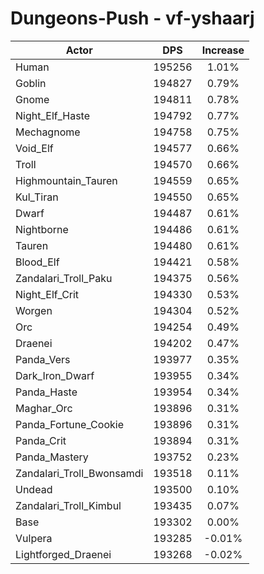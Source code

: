 # Dungeons-Push - vf-yshaarj
| Actor | DPS | Increase |
|---|:---:|:---:|
|Human|195256|1.01%|
|Goblin|194827|0.79%|
|Gnome|194811|0.78%|
|Night_Elf_Haste|194792|0.77%|
|Mechagnome|194758|0.75%|
|Void_Elf|194577|0.66%|
|Troll|194570|0.66%|
|Highmountain_Tauren|194559|0.65%|
|Kul_Tiran|194550|0.65%|
|Dwarf|194487|0.61%|
|Nightborne|194486|0.61%|
|Tauren|194480|0.61%|
|Blood_Elf|194421|0.58%|
|Zandalari_Troll_Paku|194375|0.56%|
|Night_Elf_Crit|194330|0.53%|
|Worgen|194304|0.52%|
|Orc|194254|0.49%|
|Draenei|194202|0.47%|
|Panda_Vers|193977|0.35%|
|Dark_Iron_Dwarf|193955|0.34%|
|Panda_Haste|193954|0.34%|
|Maghar_Orc|193896|0.31%|
|Panda_Fortune_Cookie|193896|0.31%|
|Panda_Crit|193894|0.31%|
|Panda_Mastery|193752|0.23%|
|Zandalari_Troll_Bwonsamdi|193518|0.11%|
|Undead|193500|0.10%|
|Zandalari_Troll_Kimbul|193435|0.07%|
|Base|193302|0.00%|
|Vulpera|193285|-0.01%|
|Lightforged_Draenei|193268|-0.02%|

